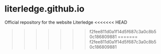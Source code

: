 # literledge.github.io
Official repository for the website Literledge
<<<<<<< HEAD
>>>>>>> f2fee811d0a1f14d5f687c3a0c8b50c186809881
=======
>>>>>>> f2fee811d0a1f14d5f687c3a0c8b50c186809881